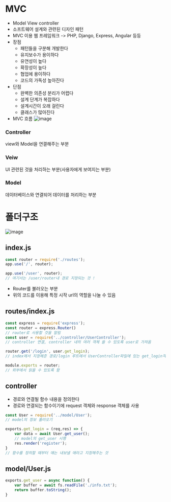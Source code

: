 # MVC
* Model View controller
* 소프트웨어 설계와 관련된 디자인 패턴 
* MVC 이용 웹 프레임워크 -> PHP, Django, Express, Angular 등등 
* 장점
    * 패턴들을 구분해 개발한다 
    * 유지보수가 용이하다 
    * 유연성이 높다 
    * 확장성이 높다 
    * 협업에 용이하다 
    * 코드의 가독성 높아진다 
* 단점 
    * 완벽한 의존성 분리가 어렵다
    * 설계 단계가 복잡하다 
    * 설계시간이 오래 걸린다 
    * 클래스가 많아진다
* MVC 흐름 
![image](https://user-images.githubusercontent.com/92668655/182850607-2ba3d4ec-73dd-45f7-bcec-8284cdaa6d41.png)
### Controller 
view와 Model을 연결해주는 부분 
### Veiw 
UI 관련된 것을 처리하는 부분(사용자에게 보여지는 부분)
### Model 
데이터베이스와 연결되어 데이터를 처리하는 부분

# 폴더구조 
![image](https://user-images.githubusercontent.com/92668655/182851243-824b23c6-231c-4426-93b8-580fa4d760a6.png)

## index.js
```js
const router = require('./routes');
app.use('/', router);

app.use('/user', router);
// 여기서는 /user/router내 경로 지정되는 것 ! 
```
- Router를 불러오는 부분 
- 위의 코드를 이용해 특정 시작 url의 역할을 나눌 수 있음

## routes/index.js 
```js
const express = require('express');
const router = express.Router()
// router로 사용할 것을 알림
const user = require('../controller/UserController');
// controller 연결, controller 내의 여러 객체 쓸 수 있도록 user로 가져옴 

router.get('/login', user.get_login);
// index에서 지정해준 경로/login 루트에서 UserController파일에 있는 get_login객체 사용

module.exports = router;
// 외부에서 읽을 수 있도록 함
```

## controller
- 경로와 연결될 함수 내용을 정의한다 
- 경로와 연결되는 함수이기에 request 객체와 response 객체를 사용
```js
const User = require('../model/User');
// model의 정보 불러오기

exports.get_login = (req,res) => {
    var data = await User.get_user();
    // model의 get_user 시행
    res.render('register');
}
// 함수를 정의할 때부터 얘는 내보낼 애라고 지정해주는 것 
```

## model/User.js
```js 
exports.get_user = async function() {
    var buffer = await fs.readFile('./info.txt');
    return buffer.toString();
}
```